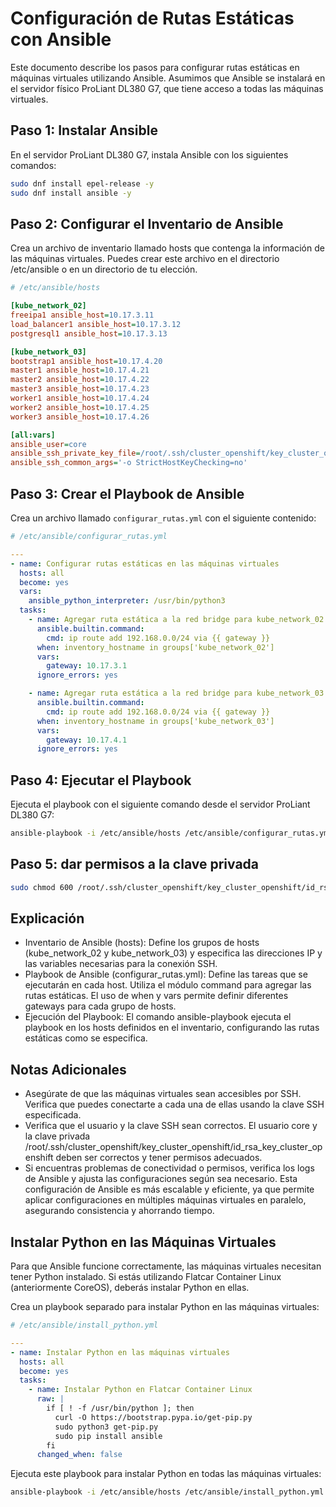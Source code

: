 # Configuración de Rutas Estáticas con Ansible

Este documento describe los pasos para configurar rutas estáticas en máquinas virtuales utilizando Ansible. Asumimos que Ansible se instalará en el servidor físico ProLiant DL380 G7, que tiene acceso a todas las máquinas virtuales.

## Paso 1: Instalar Ansible

En el servidor ProLiant DL380 G7, instala Ansible con los siguientes comandos:

```bash
sudo dnf install epel-release -y
sudo dnf install ansible -y
```


## Paso 2: Configurar el Inventario de Ansible

Crea un archivo de inventario llamado hosts que contenga la información de las máquinas virtuales. Puedes crear este archivo en el directorio /etc/ansible o en un directorio de tu elección.

```ini
# /etc/ansible/hosts

[kube_network_02]
freeipa1 ansible_host=10.17.3.11
load_balancer1 ansible_host=10.17.3.12
postgresql1 ansible_host=10.17.3.13

[kube_network_03]
bootstrap1 ansible_host=10.17.4.20
master1 ansible_host=10.17.4.21
master2 ansible_host=10.17.4.22
master3 ansible_host=10.17.4.23
worker1 ansible_host=10.17.4.24
worker2 ansible_host=10.17.4.25
worker3 ansible_host=10.17.4.26

[all:vars]
ansible_user=core
ansible_ssh_private_key_file=/root/.ssh/cluster_openshift/key_cluster_openshift/id_rsa_key_cluster_openshift
ansible_ssh_common_args='-o StrictHostKeyChecking=no'

```

## Paso 3: Crear el Playbook de Ansible

Crea un archivo llamado `configurar_rutas.yml` con el siguiente contenido:


```yaml
# /etc/ansible/configurar_rutas.yml

---
- name: Configurar rutas estáticas en las máquinas virtuales
  hosts: all
  become: yes
  vars:
    ansible_python_interpreter: /usr/bin/python3
  tasks:
    - name: Agregar ruta estática a la red bridge para kube_network_02
      ansible.builtin.command:
        cmd: ip route add 192.168.0.0/24 via {{ gateway }}
      when: inventory_hostname in groups['kube_network_02']
      vars:
        gateway: 10.17.3.1
      ignore_errors: yes

    - name: Agregar ruta estática a la red bridge para kube_network_03
      ansible.builtin.command:
        cmd: ip route add 192.168.0.0/24 via {{ gateway }}
      when: inventory_hostname in groups['kube_network_03']
      vars:
        gateway: 10.17.4.1
      ignore_errors: yes
```

## Paso 4: Ejecutar el Playbook

Ejecuta el playbook con el siguiente comando desde el servidor ProLiant DL380 G7:

```bash
ansible-playbook -i /etc/ansible/hosts /etc/ansible/configurar_rutas.yml
```

## Paso 5: dar permisos a la clave privada

```bash
sudo chmod 600 /root/.ssh/cluster_openshift/key_cluster_openshift/id_rsa_key_cluster_openshift
```

## Explicación

- Inventario de Ansible (hosts): Define los grupos de hosts (kube_network_02 y kube_network_03) y especifica las direcciones IP y las variables necesarias para la conexión SSH.
- Playbook de Ansible (configurar_rutas.yml): Define las tareas que se ejecutarán en cada host. Utiliza el módulo command para agregar las rutas estáticas. El uso de when y vars permite definir diferentes gateways para cada grupo de hosts.
- Ejecución del Playbook: El comando ansible-playbook ejecuta el playbook en los hosts definidos en el inventario, configurando las rutas estáticas como se especifica.

## Notas Adicionales

- Asegúrate de que las máquinas virtuales sean accesibles por SSH. Verifica que puedes conectarte a cada una de ellas usando la clave SSH especificada.
- Verifica que el usuario y la clave SSH sean correctos. El usuario core y la clave privada /root/.ssh/cluster_openshift/key_cluster_openshift/id_rsa_key_cluster_openshift deben ser correctos y tener permisos adecuados.
- Si encuentras problemas de conectividad o permisos, verifica los logs de Ansible y ajusta las configuraciones según sea necesario.
Esta configuración de Ansible es más escalable y eficiente, ya que permite aplicar configuraciones en múltiples máquinas virtuales en paralelo, asegurando consistencia y ahorrando tiempo.


## Instalar Python en las Máquinas Virtuales

Para que Ansible funcione correctamente, las máquinas virtuales necesitan tener Python instalado. Si estás utilizando Flatcar Container Linux (anteriormente CoreOS), deberás instalar Python en ellas.

Crea un playbook separado para instalar Python en las máquinas virtuales:

```yaml
# /etc/ansible/install_python.yml

---
- name: Instalar Python en las máquinas virtuales
  hosts: all
  become: yes
  tasks:
    - name: Instalar Python en Flatcar Container Linux
      raw: |
        if [ ! -f /usr/bin/python ]; then
          curl -O https://bootstrap.pypa.io/get-pip.py
          sudo python3 get-pip.py
          sudo pip install ansible
        fi
      changed_when: false
```

Ejecuta este playbook para instalar Python en todas las máquinas virtuales:

```bash
ansible-playbook -i /etc/ansible/hosts /etc/ansible/install_python.yml
```
